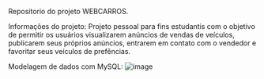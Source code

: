 Repositorio do projeto WEBCARROS.

Informações do projeto: 
Projeto pessoal para fins estudantis com o objetivo de permitir os 
usuários visualizarem anúncios de vendas de veículos, publicarem 
seus próprios anúncios, entrarem em contato com o vendedor e 
favoritar seus veículos de prefências.

Modelagem de dados com MySQL:
![image](https://github.com/user-attachments/assets/a2340ff3-32f5-40f3-b4d8-8c11477edfa6)

